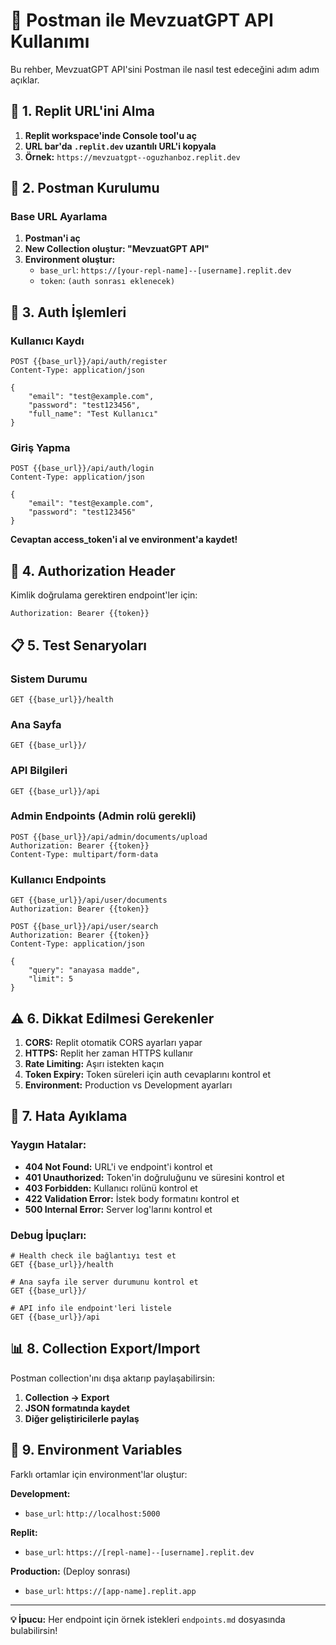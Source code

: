 # 📮 Postman ile MevzuatGPT API Kullanımı

Bu rehber, MevzuatGPT API'sini Postman ile nasıl test edeceğini adım adım açıklar.

## 🔗 1. Replit URL'ini Alma

1. **Replit workspace'inde Console tool'u aç**
2. **URL bar'da `.replit.dev` uzantılı URL'i kopyala**
3. **Örnek:** `https://mevzuatgpt--oguzhanboz.replit.dev`

## 🚀 2. Postman Kurulumu

### Base URL Ayarlama
1. **Postman'i aç**
2. **New Collection oluştur: "MevzuatGPT API"**
3. **Environment oluştur:**
   - `base_url`: `https://[your-repl-name]--[username].replit.dev`
   - `token`: `(auth sonrası eklenecek)`

## 🔑 3. Auth İşlemleri

### Kullanıcı Kaydı
```http
POST {{base_url}}/api/auth/register
Content-Type: application/json

{
    "email": "test@example.com",
    "password": "test123456",
    "full_name": "Test Kullanıcı"
}
```

### Giriş Yapma
```http
POST {{base_url}}/api/auth/login
Content-Type: application/json

{
    "email": "test@example.com", 
    "password": "test123456"
}
```

**Cevaptan access_token'i al ve environment'a kaydet!**

## 🔐 4. Authorization Header

Kimlik doğrulama gerektiren endpoint'ler için:

```
Authorization: Bearer {{token}}
```

## 📋 5. Test Senaryoları

### Sistem Durumu
```http
GET {{base_url}}/health
```

### Ana Sayfa
```http
GET {{base_url}}/
```

### API Bilgileri
```http
GET {{base_url}}/api
```

### Admin Endpoints (Admin rolü gerekli)
```http
POST {{base_url}}/api/admin/documents/upload
Authorization: Bearer {{token}}
Content-Type: multipart/form-data
```

### Kullanıcı Endpoints
```http
GET {{base_url}}/api/user/documents
Authorization: Bearer {{token}}
```

```http
POST {{base_url}}/api/user/search
Authorization: Bearer {{token}}
Content-Type: application/json

{
    "query": "anayasa madde",
    "limit": 5
}
```

## ⚠️ 6. Dikkat Edilmesi Gerekenler

1. **CORS:** Replit otomatik CORS ayarları yapar
2. **HTTPS:** Replit her zaman HTTPS kullanır
3. **Rate Limiting:** Aşırı istekten kaçın
4. **Token Expiry:** Token süreleri için auth cevaplarını kontrol et
5. **Environment:** Production vs Development ayarları

## 🐛 7. Hata Ayıklama

### Yaygın Hatalar:
- **404 Not Found:** URL'i ve endpoint'i kontrol et
- **401 Unauthorized:** Token'in doğruluğunu ve süresini kontrol et
- **403 Forbidden:** Kullanıcı rolünü kontrol et
- **422 Validation Error:** İstek body formatını kontrol et
- **500 Internal Error:** Server log'larını kontrol et

### Debug İpuçları:
```http
# Health check ile bağlantıyı test et
GET {{base_url}}/health

# Ana sayfa ile server durumunu kontrol et
GET {{base_url}}/

# API info ile endpoint'leri listele
GET {{base_url}}/api
```

## 📊 8. Collection Export/Import

Postman collection'ını dışa aktarıp paylaşabilirsin:
1. **Collection → Export**
2. **JSON formatında kaydet**
3. **Diğer geliştiricilerle paylaş**

## 🔄 9. Environment Variables

Farklı ortamlar için environment'lar oluştur:

**Development:**
- `base_url`: `http://localhost:5000`

**Replit:**
- `base_url`: `https://[repl-name]--[username].replit.dev`

**Production:** (Deploy sonrası)
- `base_url`: `https://[app-name].replit.app`

---

**💡 İpucu:** Her endpoint için örnek istekleri `endpoints.md` dosyasında bulabilirsin!